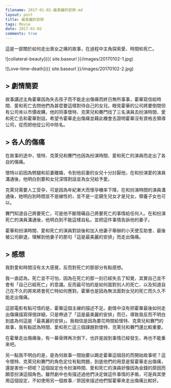 ```yaml
---
filename: 2017-01-02-最美麗的安排.md
layout: post
title: 最美麗的安排
tags: Movie
date: 2017-01-02
comments: true
---
```


這是一部關於如何走出喪女之痛的故事，在過程中主角探索愛、時間和死亡。

![collateral-beauty]({{ site.baseurl }}/images/20170102-1.jpg)

![Love-time-death]({{ site.baseurl }}/images/20170102-2.jpg)

## > 劇情簡要

故事講述主角霍華因為失去孩子而不能走出傷痛而終日無所事事，霍華寫信給時間、愛和死亡去問他們為甚麼要這樣對待自己的女兒。眼見霍華的公司將要倒閉但有公司肯以市價收購，他的同事懷特、克萊兒和賽門找了三名演員去扮演時間、愛和死亡去和霍華對話，希望令霍華走出傷痛並藉此機會去證明霍華沒有資格去領導公司，從而把他從公司中除名。

## > 各人的傷痛

在故事的途中，懷特、克萊兒和賽門也因為扮演時間、愛和死亡的演員而走出了各自的傷痛。

懷特以前因為劈腿和前妻離婚，令到他前妻的女兒十分討厭他，在和扮演愛的演員溝通後，他明白到要和女兒深情對話並為女兒給予愛。

克萊兒需要人工受孕，可是因為年紀漸大而懷孕機率下降，在和扮演時間的演員溝通後，她明白到時間並不是線性的，並不是一定親生兒女才是兒女，領養子女也可以。

賽門知道自己將要死亡，可是他不斷隱暪自己將要死亡的事情給任何人。在和扮演死亡的演員溝通後，他明白到不能這樣自私，並把這件事情告訴他的妻子。

霍華和扮演時間、愛和死亡的演員對談後和加入他妻子舉辦的小天使互助會，最後被公司辭退，理解到他妻子的那句「這是最美麗的安排」而走出傷痛。

## > 感想

我對愛和時間沒有太大感覺，反而對死亡的那部分有點感想。

我一直認為，死亡並不可怕，因為在死亡的那一刻已經失去了知覺，其實自己並不會有「自己已經死亡」的意識。反而最可怕的是如何面對別人的死亡、以及知道自己在不久的將來將會死亡時如何應對。霍華也是因為無法面對女兒的死亡而久久不能走出傷痛。

這部電影有點可惜的是，霍華這個主線的描述不足。劇情中沒有把霍華最後如何走出傷痛描寫得很詳細，只是帶過了「這是最美麗的安排」而已，導致我反而不明白到底為何這是「最美麗的安排」。我相信是因為要花時間給懷特、克萊兒和賽門的故事，我有點認為時間、愛和死亡這三個課題對懷特、克萊兒和賽門還比較重要。

在霍華走出傷痛後，有一幕骨牌再次倒下，也許是說到事情已經發生，再也不能重來吧。

另一點我不明白的是，是為何故事一間始要以踢走霍華這個目的而開始故事呢？這令懷特、克萊兒和賽門的角色定位有點問題，到底他們的用意是幫霍華走出傷痛，還是害他一把呢？這個設定也令扮演時間、愛和死亡的演員好像因為金錢的原因而願意扮演這個角色。雖然劇中也有描述過他們決定做這件事情的矛盾，可是與其使用這個設定，不如使用另一個故事／原因來描述他們幫霍華來走出傷痛比較好。